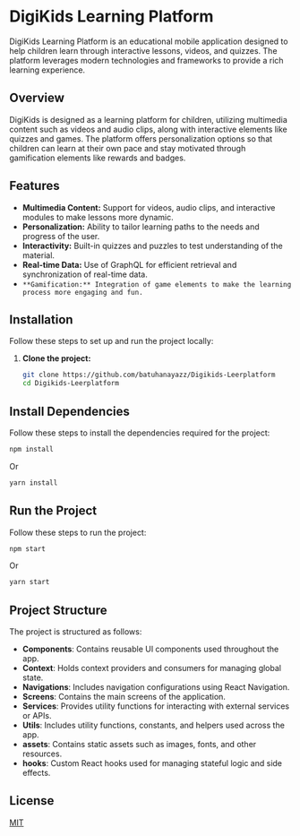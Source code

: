 # DigiKids Learning Platform

DigiKids Learning Platform is an educational mobile application designed to help children learn through interactive lessons, videos, and quizzes. The platform leverages modern technologies and frameworks to provide a rich learning experience.

## Overview

DigiKids is designed as a learning platform for children, utilizing multimedia content such as videos and audio clips, along with interactive elements like quizzes and games. The platform offers personalization options so that children can learn at their own pace and stay motivated through gamification elements like rewards and badges.

## Features

- **Multimedia Content:** Support for videos, audio clips, and interactive modules to make lessons more dynamic.
- **Personalization:** Ability to tailor learning paths to the needs and progress of the user.
- **Interactivity:** Built-in quizzes and puzzles to test understanding of the material.
- **Real-time Data:** Use of GraphQL for efficient retrieval and synchronization of real-time data.
- `**Gamification:** Integration of game elements to make the learning process more engaging and fun.`

## Installation

Follow these steps to set up and run the project locally:

1. **Clone the project:**

   ```sh
   git clone https://github.com/batuhanayazz/Digikids-Leerplatform
   cd Digikids-Leerplatform

   ```

## Install Dependencies

Follow these steps to install the dependencies required for the project:

```sh
npm install
```

Or

```sh
yarn install
```

## Run the Project

Follow these steps to run the project:

```sh
npm start
```

Or

```sh
yarn start
```

## Project Structure

The project is structured as follows:

- **Components**: Contains reusable UI components used throughout the app.
- **Context**: Holds context providers and consumers for managing global state.
- **Navigations**: Includes navigation configurations using React Navigation.
- **Screens**: Contains the main screens of the application.
- **Services**: Provides utility functions for interacting with external services or APIs.
- **Utils**: Includes utility functions, constants, and helpers used across the app.
- **assets**: Contains static assets such as images, fonts, and other resources.
- **hooks**: Custom React hooks used for managing stateful logic and side effects.

## License

[MIT](https://choosealicense.com/licenses/mit/)

